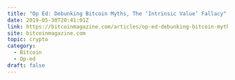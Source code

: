 ```yaml
---
title: "Op Ed: Debunking Bitcoin Myths, The ‘Intrinsic Value’ Fallacy"
date: 2019-05-30T20:41:01Z
link: https://bitcoinmagazine.com/articles/op-ed-debunking-bitcoin-myths-the-intrinsic-value-fallacy/?utm_medium=RSS&utm_source=hune
site: bitcoinmagazine.com
topic: crypto
category:
  - Bitcoin
  - Op-ed
draft: false
---
```

